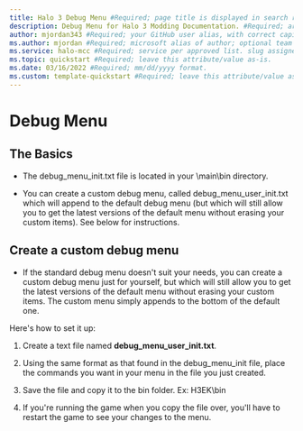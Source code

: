 ```yaml
---
title: Halo 3 Debug Menu #Required; page title is displayed in search results. Include the brand.
description: Debug Menu for Halo 3 Modding Documentation. #Required; article description that is displayed in search results. 
author: mjordan343 #Required; your GitHub user alias, with correct capitalization.
ms.author: mjordan #Required; microsoft alias of author; optional team alias.
ms.service: halo-mcc #Required; service per approved list. slug assigned by ACOM.
ms.topic: quickstart #Required; leave this attribute/value as-is.
ms.date: 03/16/2022 #Required; mm/dd/yyyy format.
ms.custom: template-quickstart #Required; leave this attribute/value as-is.
---
```


# Debug Menu

## **The Basics**

- The debug_menu_init.txt file is located in your \main\bin directory.

- You can create a custom debug menu, called debug_menu_user_init.txt which will append to the default debug menu (but which will still allow you to get the latest versions of the default menu without erasing your custom items). See below for instructions.

## **Create a custom debug menu**

- If the standard debug menu doesn't suit your needs, you can create a custom debug menu just for yourself, but which will still allow you to get the latest versions of the default menu without erasing your custom items. The custom menu simply appends to the bottom of the default one.

Here's how to set it up:

1. Create a text file named **debug_menu_user_init.txt**.

2. Using the same format as that found in the debug_menu_init file, place the commands you want in your menu in the file you just created.

3. Save the file and copy it to the bin folder. Ex: H3EK\bin

4. If you're running the game when you copy the file over, you'll have to restart the game to see your changes to the menu. 
